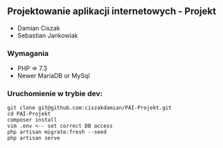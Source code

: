## Projektowanie aplikacji internetowych - Projekt
- Damian Ciszak 
- Sebastian Jankowiak


### Wymagania
- PHP => 7.3
- Newer MariaDB or MySql 

### Uruchomienie w trybie dev:
```
git clone git@github.com:ciszakdamian/PAI-Projekt.git
cd PAI-Projekt
composer install
vim .env <-- set correct DB access
php artisan migrate:fresh --seed
php artisan serve
```

